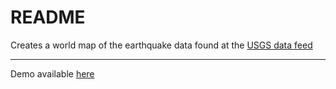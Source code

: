 # README

Creates a world map of the earthquake data found at the [USGS data feed](http://earthquake.usgs.gov/earthquakes/feed/v1.0/geojson.php)

---

Demo available [here](https://engeljason.github.io/leaflet_playground/)
